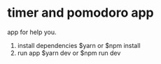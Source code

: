 # timer and pomodoro app
app for help you.


1. install dependencies
$yarn or $npm install
2. run app
$yarn dev or $npm run dev
